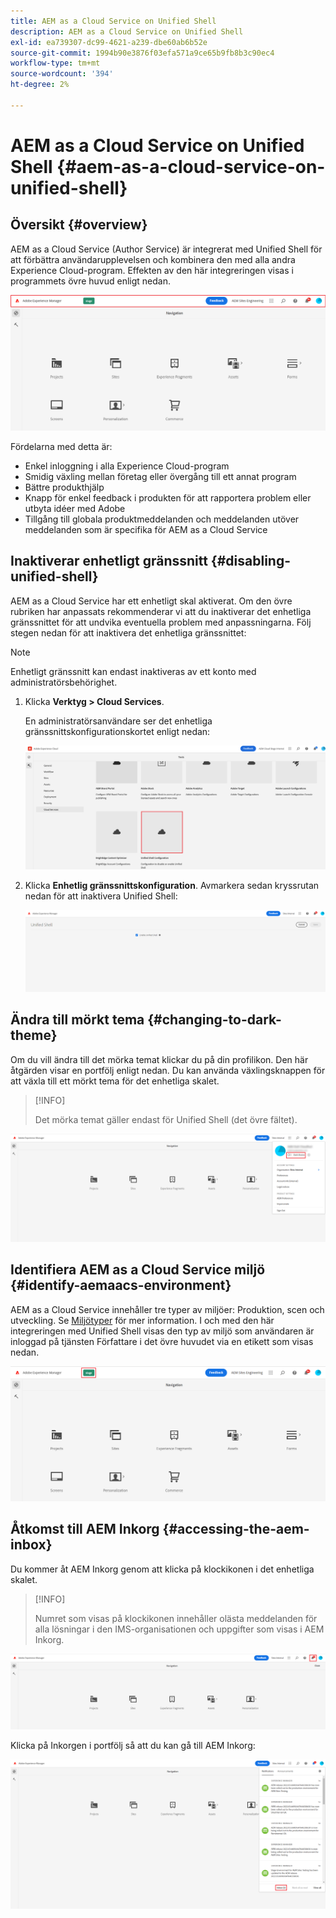 ```yaml
---
title: AEM as a Cloud Service on Unified Shell
description: AEM as a Cloud Service on Unified Shell
exl-id: ea739307-dc99-4621-a239-dbe60ab6b52e
source-git-commit: 1994b90e3876f03efa571a9ce65b9fb8b3c90ec4
workflow-type: tm+mt
source-wordcount: '394'
ht-degree: 2%

---
```


# AEM as a Cloud Service on Unified Shell {#aem-as-a-cloud-service-on-unified-shell}

## Översikt {#overview}

AEM as a Cloud Service (Author Service) är integrerat med Unified Shell för att förbättra användarupplevelsen och kombinera den med alla andra Experience Cloud-program. Effekten av den här integreringen visas i programmets övre huvud enligt nedan.

![bild](/help/overview/assets/unifiedshell_header.png)

Fördelarna med detta är:

* Enkel inloggning i alla Experience Cloud-program
* Smidig växling mellan företag eller övergång till ett annat program
* Bättre produkthjälp
* Knapp för enkel feedback i produkten för att rapportera problem eller utbyta idéer med Adobe
* Tillgång till globala produktmeddelanden och meddelanden utöver meddelanden som är specifika för AEM as a Cloud Service

## Inaktiverar enhetligt gränssnitt {#disabling-unified-shell}

AEM as a Cloud Service har ett enhetligt skal aktiverat. Om den övre rubriken har anpassats rekommenderar vi att du inaktiverar det enhetliga gränssnittet för att undvika eventuella problem med anpassningarna. Följ stegen nedan för att inaktivera det enhetliga gränssnittet:

>[!NOTE]
>Enhetligt gränssnitt kan endast inaktiveras av ett konto med administratörsbehörighet.

1. Klicka **Verktyg > Cloud Services**.

   En administratörsanvändare ser det enhetliga gränssnittskonfigurationskortet enligt nedan:

   ![bild](/help/overview/assets/unifiedshell2.png)

1. Klicka **Enhetlig gränssnittskonfiguration**. Avmarkera sedan kryssrutan nedan för att inaktivera Unified Shell:

   ![bild](/help/overview/assets/unifiedshell3.png)

## Ändra till mörkt tema {#changing-to-dark-theme}

Om du vill ändra till det mörka temat klickar du på din profilikon. Den här åtgärden visar en portfölj enligt nedan. Du kan använda växlingsknappen för att växla till ett mörkt tema för det enhetliga skalet.

>[!INFO]
>
>Det mörka temat gäller endast för Unified Shell (det övre fältet).

![bild](/help/overview/assets/unifiedshell4.png)

## Identifiera AEM as a Cloud Service miljö {#identify-aemaacs-environment}

AEM as a Cloud Service innehåller tre typer av miljöer: Produktion, scen och utveckling. Se [Miljötyper](https://experienceleague.adobe.com/docs/experience-manager-cloud-service/content/implementing/using-cloud-manager/manage-environments.html?lang=en) för mer information. I och med den här integreringen med Unified Shell visas den typ av miljö som användaren är inloggad på tjänsten Författare i det övre huvudet via en etikett som visas nedan.

![bild](/help/overview/assets/unifiedshell_header_label.png)

## Åtkomst till AEM Inkorg {#accessing-the-aem-inbox}

Du kommer åt AEM Inkorg genom att klicka på klockikonen i det enhetliga skalet.

>[!INFO]
>
> Numret som visas på klockikonen innehåller olästa meddelanden för alla lösningar i den IMS-organisationen och uppgifter som visas i AEM Inkorg.

![bild](/help/overview/assets/unifiedshell5.png)

Klicka på Inkorgen i portfölj så att du kan gå till AEM Inkorg:

![bild](/help/overview/assets/unifiedshell6.png)
